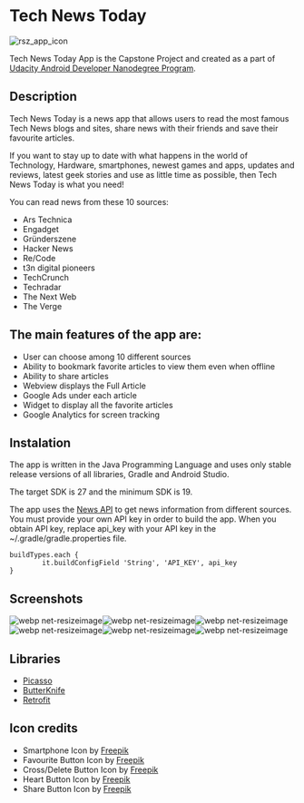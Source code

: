 # Tech News Today

![rsz_app_icon](https://user-images.githubusercontent.com/16197563/43371167-09233522-9395-11e8-9c55-ced271816240.png)

Tech News Today App is the Capstone Project and created as a part of [Udacity Android Developer Nanodegree Program](https://www.udacity.com/course/android-developer-nanodegree-by-google--nd801).

## Description
Tech News Today is a news app that allows users to read the most famous Tech News blogs and sites,
share news with their friends and save their favourite articles.

If you want to stay up to date with what happens in the world of Technology, Hardware, smartphones,
newest games and apps, updates and reviews, latest geek stories and use as little time as possible, then
Tech News Today is what you need!

You can read news from these 10 sources:
* Ars Technica
* Engadget
* Gründerszene
* Hacker News 
* Re/Code 
* t3n digital pioneers
* TechCrunch 
* Techradar
* The Next Web
* The Verge  

## The main features of the app are:
* User can choose among 10 different sources
* Ability to bookmark favorite articles to view them even when offline 
* Ability to share articles
* Webview displays the Full Article
* Google Ads under each article
* Widget to display all the favorite articles
* Google Analytics for screen tracking  

## Instalation 
The app is written in the Java Programming Language and uses only stable release versions of all libraries, Gradle and Android Studio.

The target SDK is 27 and the minimum SDK is 19.

The app uses the [News API](https://newsapi.org) to get news information from different sources. You must provide your own API key in order to build the app. When you obtain API key, replace api_key with your API key in the ~/.gradle/gradle.properties file.
```
buildTypes.each {
        it.buildConfigField 'String', 'API_KEY', api_key
}
```
## Screenshots
![webp net-resizeimage](https://user-images.githubusercontent.com/16197563/43658489-b8c102dc-9761-11e8-933d-45c776188afa.png)![webp net-resizeimage](https://user-images.githubusercontent.com/16197563/43658575-fadfcb94-9761-11e8-8e77-f2d5859c6de4.png)![webp net-resizeimage](https://user-images.githubusercontent.com/16197563/43658635-2b7debe6-9762-11e8-8c82-334f559e6564.png)
![webp net-resizeimage](https://user-images.githubusercontent.com/16197563/43658729-59c1498a-9762-11e8-8264-6f21477e7654.png)![webp net-resizeimage](https://user-images.githubusercontent.com/16197563/43658809-95218e22-9762-11e8-8abf-0fc181006903.png)![webp net-resizeimage](https://user-images.githubusercontent.com/16197563/43658896-d9e5e080-9762-11e8-9111-bea395e75757.png)

## Libraries
* [Picasso](https://github.com/square/picasso)
* [ButterKnife](https://github.com/JakeWharton/butterknife)
* [Retrofit](https://github.com/square/retrofit)

## Icon credits
* Smartphone Icon by [Freepik](https://www.flaticon.com/authors/freepik)
* Favourite Button Icon by [Freepik](https://www.flaticon.com/authors/freepik)
* Cross/Delete Button Icon by [Freepik](https://www.flaticon.com/authors/freepik)
* Heart Button Icon by [Freepik](https://www.flaticon.com/authors/freepik)
* Share Button Icon by [Freepik](https://www.flaticon.com/authors/freepik)
